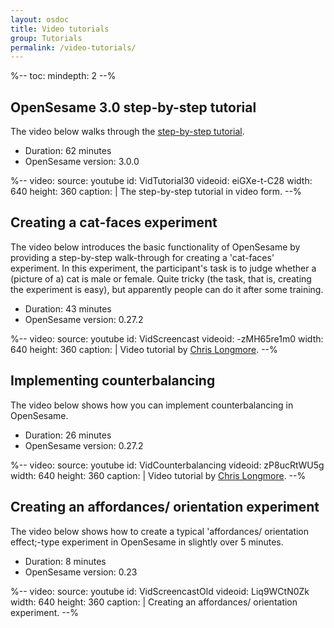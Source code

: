 ```yaml
---
layout: osdoc
title: Video tutorials
group: Tutorials
permalink: /video-tutorials/
---
```


%--
toc:
 mindepth: 2
--%

## OpenSesame 3.0 step-by-step tutorial

The video below walks through the [step-by-step tutorial](/tutorials/step-by-step-tutorial/).

- Duration: 62 minutes
- OpenSesame version: 3.0.0

%--
video:
 source: youtube
 id: VidTutorial30
 videoid: eiGXe-t-C28
 width: 640
 height: 360
 caption: |
  The step-by-step tutorial in video form.
--%

## Creating a cat-faces experiment

The video below introduces the basic functionality of OpenSesame by providing a step-by-step walk-through for creating a 'cat-faces' experiment. In this experiment, the participant's task is to judge whether a (picture of a) cat is male or female. Quite tricky (the task, that is, creating the experiment is easy), but apparently people can do it after some training.

- Duration: 43 minutes
- OpenSesame version: 0.27.2

%--
video:
 source: youtube
 id: VidScreencast
 videoid: -zMH65re1m0
 width: 640
 height: 360
 caption: |
  Video tutorial by <a href="http://chrislongmore.co.uk/">Chris Longmore</a>.
--%

## Implementing counterbalancing

The video below shows how you can implement counterbalancing in OpenSesame.

- Duration: 26 minutes
- OpenSesame version: 0.27.2

%--
video:
 source: youtube
 id: VidCounterbalancing
 videoid: zP8ucRtWU5g
 width: 640
 height: 360
 caption: |
  Video tutorial by <a href="http://chrislongmore.co.uk/">Chris Longmore</a>.
--%

## Creating an affordances/ orientation experiment

The video below shows how to create a typical 'affordances/ orientation effect;-type experiment in OpenSesame in slightly over 5 minutes.

- Duration: 8 minutes
- OpenSesame version: 0.23

%--
video:
 source: youtube
 id: VidScreencastOld
 videoid: Liq9WCtN0Zk
 width: 640
 height: 360
 caption: |
  Creating an affordances/ orientation experiment.
--%

[chris-longmore]: http://www.chrislongmore.co.uk/
[tutorial]: /tutorials/step-by-step-tutorial
[cat-faces-photos]: http://www.chrislongmore.co.uk/screencasts/supporting_material/catfacephotos.zip
[cat-faces-experiment]: http://www.chrislongmore.co.uk/screencasts/supporting_material/cats.opensesame.tar.gz

